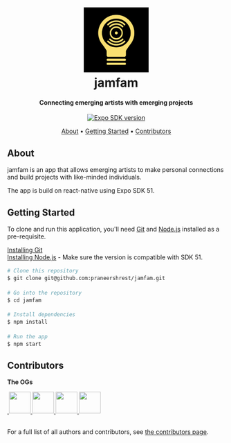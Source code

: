 <h1 align="center">
  <a href="https://github.com/GITHUB_USERNAME/REPO_SLUG">
    <!-- TODO: Change to official logo -->
    <img src="assets/images/icon.png" alt="Logo" width="150" height="150">
  </a>
  <br>
  jamfam
  </br>
</h1>

<h4 align="center">Connecting emerging artists with emerging projects</h4>

<p align="center">
   <a aria-label="SDK version" href="https://www.npmjs.com/package/expo" target="_blank">
    <img alt="Expo SDK version" src="https://img.shields.io/npm/v/expo.svg?label=Expo SDK&color=8445bc">
  </a>
</p>

<p align="center">
  <a href="#about">About</a> •
  <a href="#getting-started">Getting Started</a> •
  <a href="#contributors">Contributors</a>
</p>

## About

jamfam is an app that allows emerging artists to make personal connections and build projects with like-minded individuals.

The app is build on react-native using Expo SDK 51.

## Getting Started

To clone and run this application, you'll need [Git](https://git-scm.com/) and [Node.js](https://nodejs.org/en) installed as a pre-requisite.

[Installing Git](https://git-scm.com/downloads)
<br/>
[Installing Node.js](https://nodejs.org/en/download/package-manager) - Make sure the version is compatible with SDK 51.

```bash
# Clone this repository
$ git clone git@github.com:praneershrest/jamfam.git

# Go into the repository
$ cd jamfam

# Install dependencies
$ npm install

# Run the app
$ npm start
```

## Contributors

**The OGs**

<a href="https://github.com/joshpeng1999">
    <img src="https://avatars.githubusercontent.com/u/46659122?v=4" width="" height="50" alt=""/>
</a>
<a href="https://github.com/praneershrest">
    <img src="https://avatars.githubusercontent.com/u/51378040?v=4" width="50" height="50" alt=""/>
</a>
<a href="https://github.com/steviezhu">
    <img src="https://avatars.githubusercontent.com/u/46412807?v=4" width="50" height="50" alt=""/>
</a>
<a href="https://github.com/katelina7">
    <img src="https://avatars.githubusercontent.com/u/46987983?v=4" width="50" height="50" alt=""/>
</a>
<a href="https://github.com/yKolex">
    <img src="https://avatars.githubusercontent.com/u/176075725?v=4" width="50" height="50" alt=""/>
</a>

<br>For a full list of all authors and contributors, see [the contributors page](https://github.com/praneershrest/jamfam/contributors).</br>